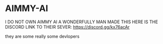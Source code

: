 # AIMMY-AI
I DO NOT OWN AIMMY AI A WONDERFULLY MAN MADE THIS HERE IS THE DISCORD LINK TO THEIR SEVER:
https://discord.gg/kx76acAr

they are some really some devlopers
